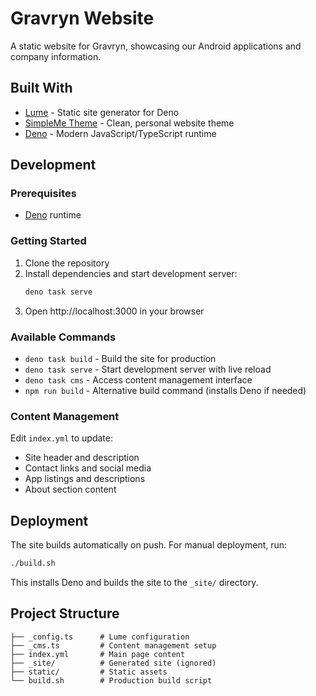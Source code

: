 # Gravryn Website

A static website for Gravryn, showcasing our Android applications and company information.

## Built With

- [Lume](https://lume.land) - Static site generator for Deno
- [SimpleMe Theme](https://github.com/lumeland/theme-simple-me) - Clean, personal website theme
- [Deno](https://deno.land) - Modern JavaScript/TypeScript runtime

## Development

### Prerequisites

- [Deno](https://deno.land) runtime

### Getting Started

1. Clone the repository
2. Install dependencies and start development server:
   ```bash
   deno task serve
   ```
3. Open http://localhost:3000 in your browser

### Available Commands

- `deno task build` - Build the site for production
- `deno task serve` - Start development server with live reload
- `deno task cms` - Access content management interface
- `npm run build` - Alternative build command (installs Deno if needed)

### Content Management

Edit `index.yml` to update:
- Site header and description
- Contact links and social media
- App listings and descriptions
- About section content

## Deployment

The site builds automatically on push. For manual deployment, run:

```bash
./build.sh
```

This installs Deno and builds the site to the `_site/` directory.

## Project Structure

```
├── _config.ts      # Lume configuration
├── _cms.ts         # Content management setup
├── index.yml       # Main page content
├── _site/          # Generated site (ignored)
├── static/         # Static assets
└── build.sh        # Production build script
```